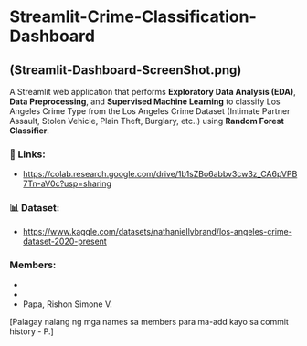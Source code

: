 # Streamlit-Crime-Classification-Dashboard
(Streamlit-Dashboard-ScreenShot.png)
---
A Streamlit web application that performs **Exploratory Data Analysis (EDA)**, **Data Preprocessing**, and **Supervised Machine Learning** to classify Los Angeles Crime Type from the Los Angeles Crime Dataset (Intimate Partner Assault, Stolen Vehicle, Plain Theft, Burglary, etc..) using **Random Forest Classifier**.
### 🔗 Links:
- https://colab.research.google.com/drive/1b1sZBo6abbv3cw3z_CA6pVPB7Tn-aV0c?usp=sharing

### 📊 Dataset:
- https://www.kaggle.com/datasets/nathaniellybrand/los-angeles-crime-dataset-2020-present

### Members:
-
-
- Papa, Rishon Simone V.

[Palagay nalang ng mga names sa members para ma-add kayo sa commit history - P.]

